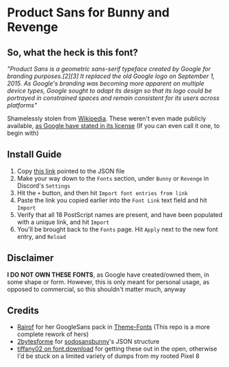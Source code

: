 # Product Sans for Bunny and Revenge

## So, what the heck is this font?
_"Product Sans is a geometric sans-serif typeface created by Google for branding purposes.[2][3] It replaced the old Google logo on September 1, 2015. As Google's branding was becoming more apparent on multiple device types, Google sought to adapt its design so that its logo could be portrayed in constrained spaces and remain consistent for its users across platforms"_

Shamelessly stolen from [Wikipedia](https://en.wikipedia.org/wiki/Product_Sans). These weren't even made publicly available, [as Google have stated in its license](https://fonts.google.com/license/productsans) (If you can even call it one, to begin with)

## Install Guide
1. Copy [this link](https://github.com/Thisisauser6443/Product-Sans/raw/refs/heads/main/Import.json) pointed to the JSON file
2. Make your way down to the `Fonts` section, under `Bunny` or `Revenge` in Discord's `Settings`
3. Hit the `+` button, and then hit `Import font entries from link`
4. Paste the link you copied earlier into the `Font Link` text field and hit `Import`
5. Verify that all 18 PostScript names are present, and have been populated with a unique link, and hit `Import`
6. You'll be brought back to the `Fonts` page. Hit `Apply` next to the new font entry, and `Reload`

## Disclaimer
**I __DO NOT__ OWN THESE FONTS**, as Google have created/owned them, in some shape or form. However, this is only meant for personal usage, as opposed to commercial, so this shouldn't matter much, anyway

## Credits
- [Rairof](https://github.com/Rairof) for her GoogleSans pack in [Theme-Fonts](https://github.com/Rairof/Theme-Fonts) (This repo is a more complete rework of hers)
- [2bytesforme](https://github.com/2bytes4me) for [sodosansbunny](https://github.com/2bytes4me/sodosansbunny)'s JSON structure
- [tiffany02 on font.download](https://font.download/font/google-sans) for getting these out in the open, otherwise I'd be stuck on a limited variety of dumps from my rooted Pixel 8
